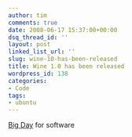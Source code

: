 ```yaml
---
author: tim
comments: true
date: 2008-06-17 15:37:00+00:00
dsq_thread_id: ''
layout: post
linked_list_url: ''
slug: wine-10-has-been-released
title: Wine 1.0 has been released
wordpress_id: 138
categories:
- Code
tags:
- ubuntu
---
```


[Big Day](http://www.winehq.org/) for software